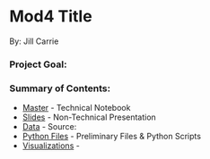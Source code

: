 # Mod4 Title 
By: Jill Carrie

### Project Goal:

### Summary of Contents: 

- [Master](https://github.com/JillCarrie/Mod4/blob/master/master.ipynb) - Technical Notebook
- [Slides](https://github.com/smw150430/Mod-3-Project/blob/master/master.ipynb) - Non-Technical Presentation
- [Data](https://github.com/smw150430/Mod-3-Project/blob/master/data/aviation_safety_network_dataset_1999_2019.csv) - Source: 
- [Python Files](https://github.com/JillCarrie/Mod4/tree/master/python_files) - Preliminary Files & Python Scripts
- [Visualizations](https://github.com/smw150430/Mod-3-Project/tree/master/graphs) - 



